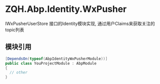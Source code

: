 # ZQH.Abp.Identity.WxPusher

IWxPusherUserStore 接口的Identity模块实现, 通过用户Claims来获取关注的topic列表  

## 模块引用

```csharp
[DependsOn(typeof(AbpIdentityWxPusherModule))]
public class YouProjectModule : AbpModule
{
  // other
}
```
